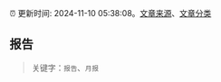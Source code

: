 :alarm_clock: 更新时间: 2024-11-10 05:38:08。[文章来源](/README.md)、[文章分类](/TAGS.md)

## 报告


> 关键字：`报告`、`月报`



